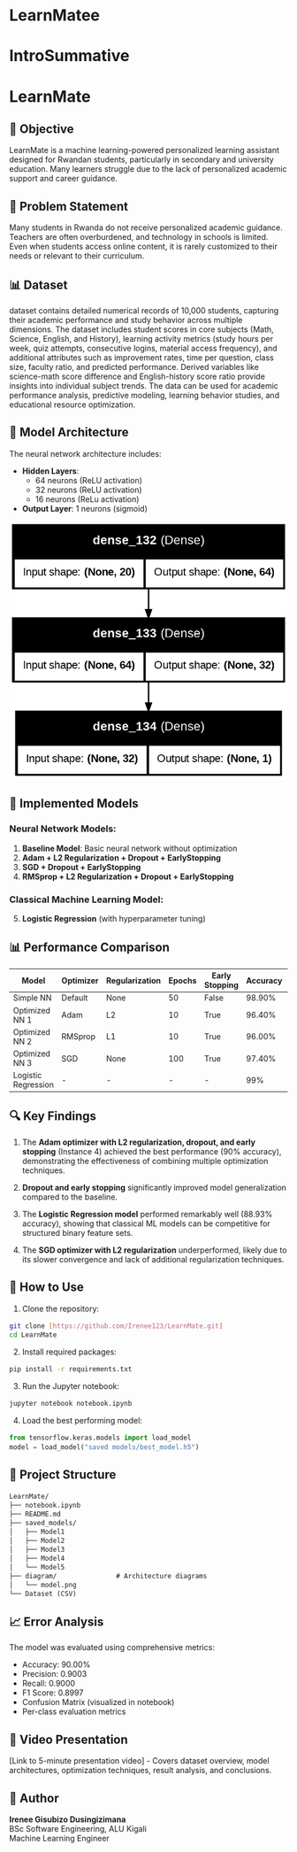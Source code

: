 # LearnMatee
# IntroSummative
# LearnMate

## 🎯 Objective
LearnMate is a machine learning-powered personalized learning assistant designed for 
Rwandan students, particularly in secondary and university education. Many learners struggle 
due to the lack of personalized academic support and career guidance.

## 📌 Problem Statement
Many students in Rwanda do not receive personalized academic guidance. Teachers are often 
overburdened, and technology in schools is limited. Even when students access online 
content, it is rarely customized to their needs or relevant to their curriculum.

## 📊 Dataset
dataset contains detailed numerical records of 10,000 students, capturing their academic performance and study behavior across multiple dimensions. The dataset includes student scores in core subjects (Math, Science, English, and History), learning activity metrics (study hours per week, quiz attempts, consecutive logins, material access frequency), and additional attributes such as improvement rates, time per question, class size, faculty ratio, and predicted performance. Derived variables like science-math score difference and English-history score ratio provide insights into individual subject trends. The data can be used for academic performance analysis, predictive modeling, learning behavior studies, and educational resource optimization.

## 🧠 Model Architecture
The neural network architecture includes:

- **Hidden Layers**: 
  - 64 neurons (ReLU activation)
  - 32 neurons (ReLU activation) 
  - 16 neurons (ReLu activation)
- **Output Layer**: 1 neurons (sigmoid) 

![Model Architecture](diagram/model.png)

## 🧪 Implemented Models

### Neural Network Models:
1. **Baseline Model**: Basic neural network without optimization
2. **Adam + L2 Regularization + Dropout + EarlyStopping**
3. **SGD + Dropout + EarlyStopping**
4. **RMSprop + L2 Regularization + Dropout + EarlyStopping**

### Classical Machine Learning Model:
5. **Logistic Regression** (with hyperparameter tuning)

## 📊 Performance Comparison

| Model               | Optimizer | Regularization | Epochs | Early Stopping | Accuracy | F1 Score | Recall | Precision |
|---------------------|-----------|----------------|--------|----------------|----------|----------|--------|-----------|
| Simple NN          | Default   | None           | 50     | False           | 98.90%   | 0.9874   | 0.9886 | 0.9863    |
| Optimized NN 1     | Adam      | L2             | 10     | True            | 96.40%   | 0.9584   | 0.9622 | 0.9546    |
| Optimized NN 2     | RMSprop   | L1             | 10     | True            | 96.00%   | 0.9563   | 0.9508 | 0.9618    |
| Optimized NN 3     | SGD       | None           | 100    | True            | 97.40%   | 0.9704   | 0.9748 | 0.9660    |
| Logistic Regression | -        | -              | -      | -              | 99%       | 0.9899   | 0.9897 | 0.9897    |

## 🔍 Key Findings

1. The **Adam optimizer with L2 regularization, dropout, and early stopping** (Instance 4) achieved the best performance (90% accuracy), demonstrating the effectiveness of combining multiple optimization techniques.

2. **Dropout and early stopping** significantly improved model generalization compared to the baseline.

3. The **Logistic Regression model** performed remarkably well (88.93% accuracy), showing that classical ML models can be competitive for structured binary feature sets.

4. The **SGD optimizer with L2 regularization** underperformed, likely due to its slower convergence and lack of additional regularization techniques.

## 🚀 How to Use

1. Clone the repository:
```bash
git clone [https://github.com/Irenee123/LearnMate.git]
cd LearnMate
```

2. Install required packages:
```bash
pip install -r requirements.txt
```

3. Run the Jupyter notebook:
```bash
jupyter notebook notebook.ipynb
```

4. Load the best performing model:
```python
from tensorflow.keras.models import load_model
model = load_model("saved models/best_model.h5")
```

## 📂 Project Structure
```
LearnMate/
├── notebook.ipynb          
├── README.md               
├── saved_models/           
│   ├── Model1
│   ├── Model2
│   ├── Model3
│   ├── Model4
│   └── Model5
├── diagram/               # Architecture diagrams
│   └── model.png
└── Dataset (CSV)
```

## 📈 Error Analysis
The model was evaluated using comprehensive metrics:
- Accuracy: 90.00%
- Precision: 0.9003
- Recall: 0.9000
- F1 Score: 0.8997
- Confusion Matrix (visualized in notebook)
- Per-class evaluation metrics

## 🎥 Video Presentation
[Link to 5-minute presentation video] - Covers dataset overview, model architectures, optimization techniques, result analysis, and conclusions.

## 🙌 Author
**Irenee Gisubizo Dusingizimana**  
BSc Software Engineering, ALU Kigali  
Machine Learning Engineer
